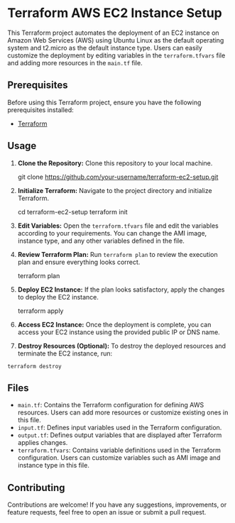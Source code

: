
Terraform AWS EC2 Instance Setup
================================

This Terraform project automates the deployment of an EC2 instance on Amazon Web Services (AWS) using Ubuntu Linux as the default operating system and t2.micro as the default instance type. Users can easily customize the deployment by editing variables in the `terraform.tfvars` file and adding more resources in the `main.tf` file.

Prerequisites
-------------

Before using this Terraform project, ensure you have the following prerequisites installed:

*   [Terraform](https://www.terraform.io/downloads.html)

Usage
-----

1.  **Clone the Repository:** Clone this repository to your local machine.

    git clone https://github.com/your-username/terraform-ec2-setup.git

3.  **Initialize Terraform:** Navigate to the project directory and initialize Terraform.

    cd terraform-ec2-setup
    terraform init

5.  **Edit Variables:** Open the `terraform.tfvars` file and edit the variables according to your requirements. You can change the AMI image, instance type, and any other variables defined in the file.
6.  **Review Terraform Plan:** Run `terraform plan` to review the execution plan and ensure everything looks correct. 

    terraform plan

8.  **Deploy EC2 Instance:** If the plan looks satisfactory, apply the changes to deploy the EC2 instance.

    terraform apply

10.  **Access EC2 Instance:** Once the deployment is complete, you can access your EC2 instance using the provided public IP or DNS name.
11.  **Destroy Resources (Optional):** To destroy the deployed resources and terminate the EC2 instance, run:

    terraform destroy

Files
-----

*   `main.tf`: Contains the Terraform configuration for defining AWS resources. Users can add more resources or customize existing ones in this file.
*   `input.tf`: Defines input variables used in the Terraform configuration.
*   `output.tf`: Defines output variables that are displayed after Terraform applies changes.
*   `terraform.tfvars`: Contains variable definitions used in the Terraform configuration. Users can customize variables such as AMI image and instance type in this file.

Contributing
------------

Contributions are welcome! If you have any suggestions, improvements, or feature requests, feel free to open an issue or submit a pull request.
